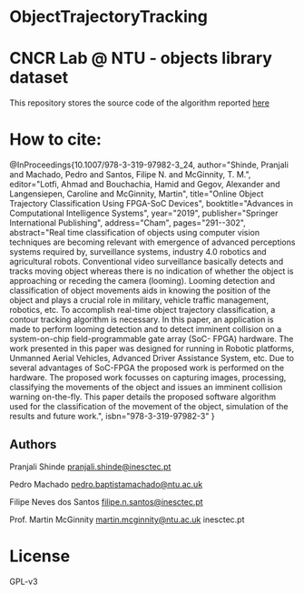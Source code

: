 # ObjectTrajectoryTracking

# CNCR Lab @ NTU - objects library dataset

This repository stores the source code of the algorithm reported [here](https://link.springer.com/chapter/10.1007/978-3-319-97982-3_24)

# How to cite:

@InProceedings{10.1007/978-3-319-97982-3_24,
author="Shinde, Pranjali
and Machado, Pedro
and Santos, Filipe N.
and McGinnity, T. M.",
editor="Lotfi, Ahmad
and Bouchachia, Hamid
and Gegov, Alexander
and Langensiepen, Caroline
and McGinnity, Martin",
title="Online Object Trajectory Classification Using FPGA-SoC Devices",
booktitle="Advances in Computational Intelligence Systems",
year="2019",
publisher="Springer International Publishing",
address="Cham",
pages="291--302",
abstract="Real time classification of objects using computer vision techniques are becoming relevant with emergence of advanced perceptions systems required by, surveillance systems, industry 4.0 robotics and agricultural robots. Conventional video surveillance basically detects and tracks moving object whereas there is no indication of whether the object is approaching or receding the camera (looming). Looming detection and classification of object movements aids in knowing the position of the object and plays a crucial role in military, vehicle traffic management, robotics, etc. To accomplish real-time object trajectory classification, a contour tracking algorithm is necessary. In this paper, an application is made to perform looming detection and to detect imminent collision on a system-on-chip field-programmable gate array (SoC- FPGA) hardware. The work presented in this paper was designed for running in Robotic platforms, Unmanned Aerial Vehicles, Advanced Driver Assistance System, etc. Due to several advantages of SoC-FPGA the proposed work is performed on the hardware. The proposed work focusses on capturing images, processing, classifying the movements of the object and issues an imminent collision warning on-the-fly. This paper details the proposed software algorithm used for the classification of the movement of the object, simulation of the results and future work.",
isbn="978-3-319-97982-3"
}


## Authors

Pranjali Shinde <pranjali.shinde@inesctec.pt>

Pedro Machado <pedro.baptistamachado@ntu.ac.uk>

Filipe Neves dos Santos <filipe.n.santos@inesctec.pt>

Prof. Martin McGinnity <martin.mcginnity@ntu.ac.uk>
inesctec.pt
# License

GPL-v3 
